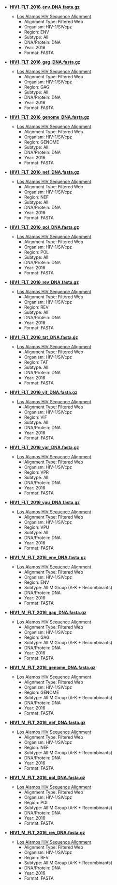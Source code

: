 * **[HIV1_FLT_2016_env_DNA.fasta.gz](HIV1_FLT_2016_env_DNA.fasta.gz)**
    * [Los Alamos HIV Sequence Alignment](https://www.hiv.lanl.gov/content/sequence/NEWALIGN/align.html)
        * Alignment Type: Filtered Web
        * Organism: HIV-1/SIVcpz
        * Region: ENV
        * Subtype: All
        * DNA/Protein: DNA
        * Year: 2016
        * Format: FASTA

* **[HIV1_FLT_2016_gag_DNA.fasta.gz](HIV1_FLT_2016_gag_DNA.fasta.gz)**
    * [Los Alamos HIV Sequence Alignment](https://www.hiv.lanl.gov/content/sequence/NEWALIGN/align.html)
        * Alignment Type: Filtered Web
        * Organism: HIV-1/SIVcpz
        * Region: GAG
        * Subtype: All
        * DNA/Protein: DNA
        * Year: 2016
        * Format: FASTA

* **[HIV1_FLT_2016_genome_DNA.fasta.gz](HIV1_FLT_2016_genome_DNA.fasta.gz)**
    * [Los Alamos HIV Sequence Alignment](https://www.hiv.lanl.gov/content/sequence/NEWALIGN/align.html)
        * Alignment Type: Filtered Web
        * Organism: HIV-1/SIVcpz
        * Region: GENOME
        * Subtype: All
        * DNA/Protein: DNA
        * Year: 2016
        * Format: FASTA

* **[HIV1_FLT_2016_nef_DNA.fasta.gz](HIV1_FLT_2016_nef_DNA.fasta.gz)**
    * [Los Alamos HIV Sequence Alignment](https://www.hiv.lanl.gov/content/sequence/NEWALIGN/align.html)
        * Alignment Type: Filtered Web
        * Organism: HIV-1/SIVcpz
        * Region: NEF
        * Subtype: All
        * DNA/Protein: DNA
        * Year: 2016
        * Format: FASTA

* **[HIV1_FLT_2016_pol_DNA.fasta.gz](HIV1_FLT_2016_pol_DNA.fasta.gz)**
    * [Los Alamos HIV Sequence Alignment](https://www.hiv.lanl.gov/content/sequence/NEWALIGN/align.html)
        * Alignment Type: Filtered Web
        * Organism: HIV-1/SIVcpz
        * Region: POL
        * Subtype: All
        * DNA/Protein: DNA
        * Year: 2016
        * Format: FASTA

* **[HIV1_FLT_2016_rev_DNA.fasta.gz](HIV1_FLT_2016_rev_DNA.fasta.gz)**
    * [Los Alamos HIV Sequence Alignment](https://www.hiv.lanl.gov/content/sequence/NEWALIGN/align.html)
        * Alignment Type: Filtered Web
        * Organism: HIV-1/SIVcpz
        * Region: REV
        * Subtype: All
        * DNA/Protein: DNA
        * Year: 2016
        * Format: FASTA

* **[HIV1_FLT_2016_tat_DNA.fasta.gz](HIV1_FLT_2016_tat_DNA.fasta.gz)**
    * [Los Alamos HIV Sequence Alignment](https://www.hiv.lanl.gov/content/sequence/NEWALIGN/align.html)
        * Alignment Type: Filtered Web
        * Organism: HIV-1/SIVcpz
        * Region: TAT
        * Subtype: All
        * DNA/Protein: DNA
        * Year: 2016
        * Format: FASTA

* **[HIV1_FLT_2016_vif_DNA.fasta.gz](HIV1_FLT_2016_vif_DNA.fasta.gz)**
    * [Los Alamos HIV Sequence Alignment](https://www.hiv.lanl.gov/content/sequence/NEWALIGN/align.html)
        * Alignment Type: Filtered Web
        * Organism: HIV-1/SIVcpz
        * Region: VIF
        * Subtype: All
        * DNA/Protein: DNA
        * Year: 2016
        * Format: FASTA

* **[HIV1_FLT_2016_vpr_DNA.fasta.gz](HIV1_FLT_2016_vpr_DNA.fasta.gz)**
    * [Los Alamos HIV Sequence Alignment](https://www.hiv.lanl.gov/content/sequence/NEWALIGN/align.html)
        * Alignment Type: Filtered Web
        * Organism: HIV-1/SIVcpz
        * Region: VPR
        * Subtype: All
        * DNA/Protein: DNA
        * Year: 2016
        * Format: FASTA

* **[HIV1_FLT_2016_vpu_DNA.fasta.gz](HIV1_FLT_2016_vpu_DNA.fasta.gz)**
    * [Los Alamos HIV Sequence Alignment](https://www.hiv.lanl.gov/content/sequence/NEWALIGN/align.html)
        * Alignment Type: Filtered Web
        * Organism: HIV-1/SIVcpz
        * Region: VPU
        * Subtype: All
        * DNA/Protein: DNA
        * Year: 2016
        * Format: FASTA

* **[HIV1_M_FLT_2016_env_DNA.fasta.gz](HIV1_M_FLT_2016_env_DNA.fasta.gz)**
    * [Los Alamos HIV Sequence Alignment](https://www.hiv.lanl.gov/content/sequence/NEWALIGN/align.html)
        * Alignment Type: Filtered Web
        * Organism: HIV-1/SIVcpz
        * Region: ENV
        * Subtype: All M Group (A-K + Recombinants)
        * DNA/Protein: DNA
        * Year: 2016
        * Format: FASTA

* **[HIV1_M_FLT_2016_gag_DNA.fasta.gz](HIV1_M_FLT_2016_gag_DNA.fasta.gz)**
    * [Los Alamos HIV Sequence Alignment](https://www.hiv.lanl.gov/content/sequence/NEWALIGN/align.html)
        * Alignment Type: Filtered Web
        * Organism: HIV-1/SIVcpz
        * Region: GAG
        * Subtype: All M Group (A-K + Recombinants)
        * DNA/Protein: DNA
        * Year: 2016
        * Format: FASTA

* **[HIV1_M_FLT_2016_genome_DNA.fasta.gz](HIV1_M_FLT_2016_genome_DNA.fasta.gz)**
    * [Los Alamos HIV Sequence Alignment](https://www.hiv.lanl.gov/content/sequence/NEWALIGN/align.html)
        * Alignment Type: Filtered Web
        * Organism: HIV-1/SIVcpz
        * Region: GENOME
        * Subtype: All M Group (A-K + Recombinants)
        * DNA/Protein: DNA
        * Year: 2016
        * Format: FASTA

* **[HIV1_M_FLT_2016_nef_DNA.fasta.gz](HIV1_M_FLT_2016_nef_DNA.fasta.gz)**
    * [Los Alamos HIV Sequence Alignment](https://www.hiv.lanl.gov/content/sequence/NEWALIGN/align.html)
        * Alignment Type: Filtered Web
        * Organism: HIV-1/SIVcpz
        * Region: NEF
        * Subtype: All M Group (A-K + Recombinants)
        * DNA/Protein: DNA
        * Year: 2016
        * Format: FASTA

* **[HIV1_M_FLT_2016_pol_DNA.fasta.gz](HIV1_M_FLT_2016_pol_DNA.fasta.gz)**
    * [Los Alamos HIV Sequence Alignment](https://www.hiv.lanl.gov/content/sequence/NEWALIGN/align.html)
        * Alignment Type: Filtered Web
        * Organism: HIV-1/SIVcpz
        * Region: POL
        * Subtype: All M Group (A-K + Recombinants)
        * DNA/Protein: DNA
        * Year: 2016
        * Format: FASTA

* **[HIV1_M_FLT_2016_rev_DNA.fasta.gz](HIV1_M_FLT_2016_rev_DNA.fasta.gz)**
    * [Los Alamos HIV Sequence Alignment](https://www.hiv.lanl.gov/content/sequence/NEWALIGN/align.html)
        * Alignment Type: Filtered Web
        * Organism: HIV-1/SIVcpz
        * Region: REV
        * Subtype: All M Group (A-K + Recombinants)
        * DNA/Protein: DNA
        * Year: 2016
        * Format: FASTA